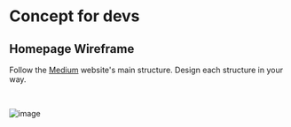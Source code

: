 # Concept for devs
## Homepage Wireframe
Follow the [Medium](https://medium.com/) website's main structure. Design each structure in your way.

<br/>

![image](https://user-images.githubusercontent.com/50569315/121794249-85c57300-cc28-11eb-9078-a7bc4c21a231.png)

